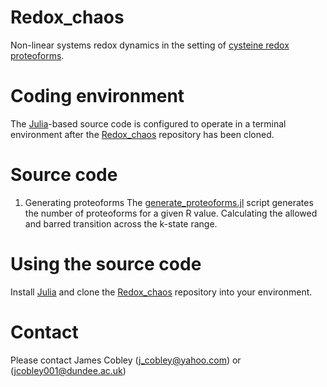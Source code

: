 # Redox_chaos
Non-linear systems redox dynamics in the setting of [cysteine redox proteoforms](https://onlinelibrary.wiley.com/doi/10.1002/bies.202200248). 

# Coding environment
The [Julia](https://julialang.org/)-based source code is configured to operate in a terminal environment after the [Redox_chaos](https://github.com/JamesCobley/Redox_chaos/blob/main/random.jl) repository has been cloned. 
# Source code 
1. Generating proteoforms
The [generate_proteoforms.jl](https://github.com/JamesCobley/Redox_chaos/blob/main/generate_proteoforms.jl) script generates the number of proteoforms for a given R value. Calculating the allowed and barred transition across the k-state range.
# Using the source code
Install [Julia](https://julialang.org/) and clone the [Redox_chaos](https://github.com/JamesCobley/Redox_Chaos) repository into your environment.
# Contact
Please contact James Cobley (j_cobley@yahoo.com) or (jcobley001@dundee.ac.uk)

